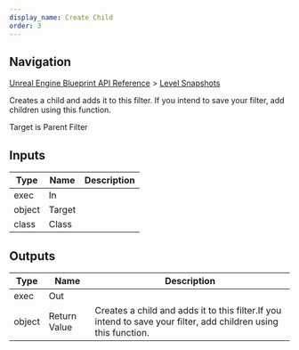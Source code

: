 ```yaml
---
display_name: Create Child
order: 3
---
```

## Navigation

[Unreal Engine Blueprint API Reference](https://dev.epicgames.com/documentation/en-us/unreal-engine/BlueprintAPI) > [Level Snapshots](https://dev.epicgames.com/documentation/en-us/unreal-engine/BlueprintAPI/LevelSnapshots)

Creates a child and adds it to this filter.
If you intend to save your filter, add children using this function.

Target is Parent Filter

## Inputs

| Type | Name | Description |
| --- | --- | --- |
| exec | In |  |
| object | Target |  |
| class | Class |  |

## Outputs

| Type | Name | Description |
| --- | --- | --- |
| exec | Out |  |
| object | Return Value | Creates a child and adds it to this filter.If you intend to save your filter, add children using this function. |
